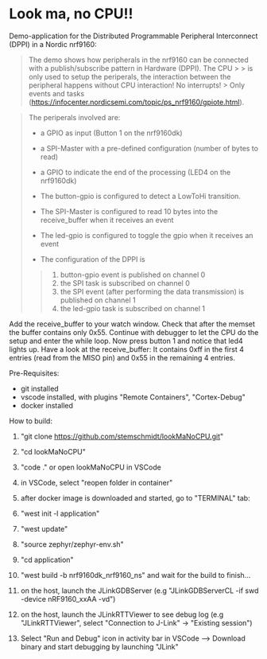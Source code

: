 # Look ma, no CPU!!
Demo-application for the Distributed Programmable Peripheral Interconnect (DPPI) in a Nordic nrf9160:

> The demo shows how peripherals in the nrf9160 can be connected with a publish/subscribe pattern in Hardware (DPPI). The CPU > > is only used to setup the periperals, the interaction between the peripheral happens without CPU interaction! No interrupts! > Only events and tasks (https://infocenter.nordicsemi.com/topic/ps_nrf9160/gpiote.html).

> The periperals involved are:
>- a GPIO as input (Button 1 on the nrf9160dk)
>- a SPI-Master with a pre-defined configuration (number of bytes to read)
>- a GPIO to indicate the end of the processing (LED4 on the nrf9160dk) 
>
>- The button-gpio is configured to detect a LowToHi transition.
>- The SPI-Master is configured to read 10 bytes into the receive_buffer when it receives an event
>- The led-gpio is configured to toggle the gpio when it receives an event
>- The configuration of the DPPI is
>>1) button-gpio event is published on channel 0
>>2) the SPI task is subscribed on channel 0
>>3) the SPI event (after performing the data transmission) is published on channel 1
>>4) the led-gpio task is subscribed on channel 1

Add the receive_buffer to your watch window. Check that after the memset the buffer contains only 0x55. Continue with debugger to let the CPU do the setup and enter the while loop.
Now press button 1 and notice that led4 lights up.
Have a look at the receive_buffer: It contains 0xff in the first 4 entries (read from the MISO pin) and 0x55 in the remaining 4 entries.

Pre-Requisites:
- git installed
- vscode installed, with plugins "Remote Containers", "Cortex-Debug"
- docker installed

How to build:
1. "git clone https://github.com/stemschmidt/lookMaNoCPU.git"
2. "cd lookMaNoCPU"
3. "code ." or open lookMaNoCPU in VSCode
4. in VSCode, select "reopen folder in container"
5. after docker image is downloaded and started, go to "TERMINAL" tab:
6. "west init -l application"
7. "west update"
8. "source zephyr/zephyr-env.sh"
9. "cd application"
10. "west build -b nrf9160dk_nrf9160_ns" and wait for the build to finish...

11. on the host, launch the JLinkGDBServer (e.g "JLinkGDBServerCL -if swd -device nRF9160_xxAA -vd")
12. on the host, launch the JLinkRTTViewer to see debug log (e.g "JLinkRTTViewer", select "Connection to J-Link" -> "Existing session")

13. Select "Run and Debug" icon in activity bar in VSCode --> Download binary and start debugging by launching "JLink" 

